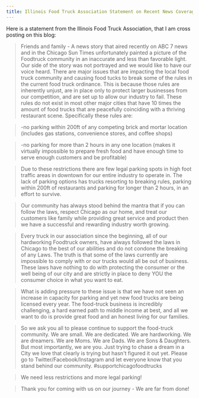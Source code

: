 ```yaml
---
title: Illinois Food Truck Association Statement on Recent News Coverage
---
```


Here is a statement from the Illinois Food Truck Association, that I am cross posting on this blog:

> Friends and family - A news story that aired recently on ABC 7 news and in the Chicago Sun Times unfortunately painted a picture of the Foodtruck community in an inaccurate and less than favorable light. Our side of the story was not portrayed and we would like to have our voice heard. There are major issues that are impacting the local food truck community and causing food tucks to break some of the rules in the current food truck ordinance. This is because those rules are inherently unjust, are in place only to protect larger businesses from our competition, and are set up to allow our industry to fail. These rules do not exist in most other major cities that have 10 times the amount of food trucks that are peacefully coinciding with a thriving restaurant scene. Specifically these rules are:

> -no parking within 200ft of any competing brick and mortar location (includes gas stations, convenience stores, and coffee shops)

> -no parking for more than 2 hours in any one location (makes it virtually impossible to prepare fresh food and have enough time to serve enough customers and be profitable)

> Due to these restrictions there are few legal parking spots in high foot traffic areas in downtown for our entire industry to operate in. The lack of parking options has trucks resorting to breaking rules, parking within 200ft of restaurants and parking for longer than 2 hours, in an effort to survive. 

> Our community has always stood behind the mantra that if you can follow the laws, respect Chicago as our home, and treat our customers like family while providing great service and product then we have a successful and rewarding industry worth growing. 

> Every truck in our association since the beginning, all of our hardworking Foodtruck owners, have always followed the laws in Chicago to the best of our abilities and do not condone the breaking of any Laws. The truth is that some of the laws currently are impossible to comply with or our trucks would all be out of business. These laws have nothing to do with protecting the consumer or the well being of our city and are strictly in place to deny YOU the consumer choice in what you want to eat. 

> What is adding pressure to these issue is that we have not seen an increase in capacity for parking and yet new food trucks are being licensed every year. The food-truck business is incredibly challenging, a hard earned path to middle income at best, and all we want to do is provide great food and an honest living for our families. 

> So we ask you all to please continue to support the food-truck community. We are small. We are dedicated. We are hardworking. We are dreamers. We are Moms. We are Dads. We are Sons & Daughters. But most importantly, we are you. Just trying to chase a dream in a City we love that clearly is trying but hasn't figured it out yet. Please go to Twitter/Facebook/Instagram and let everyone know that you stand behind our community. #supportchicagofoodtrucks 

> We need less restrictions and more legal parking! 

> Thank you for coming with us on our journey - We are far from done!